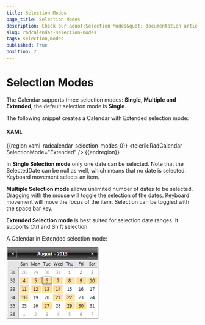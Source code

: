 ```yaml
---
title: Selection Modes
page_title: Selection Modes
description: Check our &quot;Selection Modes&quot; documentation article for the RadCalendar {{ site.framework_name }} control.
slug: radcalendar-selection-modes
tags: selection,modes
published: True
position: 2
---
```


# Selection Modes

The Calendar supports three selection modes: __Single, Multiple and Extended__, the default selection mode is __Single__.

The following snippet creates a Calendar with Extended selection mode:

#### __XAML__

{{region xaml-radcalendar-selection-modes_0}}
	<telerik:RadCalendar SelectionMode="Extended" />
{{endregion}}

In __Single Selection mode__ only one date can be selected. Note that the SelectedDate can be null as well, which means that no date is selected. Keyboard movement selects an item.

__Multiple Selection mode__ allows unlimited number of dates to be selected. Dragging with the mouse will toggle the selection of the dates. Keyboard movement will move the focus of the item. Selection can be toggled with the space bar key.

__Extended Selection mode__ is best suited for selection date ranges. It supports Ctrl and Shift selection.

A Calendar in Extended selection mode:

![calendar selection Modes 1](images/calendar_selectionModes1.png)
